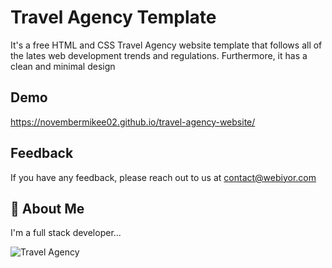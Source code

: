 # Travel Agency Template

It's a free HTML and CSS Travel Agency website template that follows all of the lates web development trends and regulations. Furthermore, it has a clean and minimal design


## Demo

https://novembermikee02.github.io/travel-agency-website/


## Feedback

If you have any feedback, please reach out to us at contact@webiyor.com


## 🚀 About Me
I'm a full stack developer...

![Travel Agency](https://user-images.githubusercontent.com/61339435/211298660-6199bb34-192b-4c21-a110-36394c61dcab.png)

